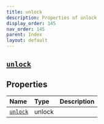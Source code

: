 ```yaml
---
title: unlock
description: Properties of unlock
display_order: 145
nav_order: 145
parent: Index
layout: default
---
```


##  [`unlock`](./unlock.html) 
## Properties
| Name | Type | Description |
|:-----|:-----|:------------|
| [`unlock`](./unlock.html) | unlock |  |


